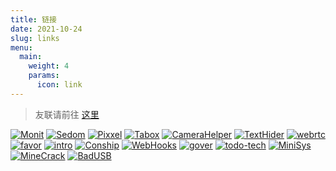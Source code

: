 ```yaml
---
title: 链接
date: 2021-10-24
slug: links
menu:
  main:
    weight: 4
    params:
      icon: link
---
```


> 友联请前往 [这里](https://www.fzf404.art/link)

[![Monit](https://github-readme-stats.vercel.app/api/pin/?username=fzf404&repo=Monit&bg_color=f5f5fa)](https://github.com/fzf404/Monit)
[![Sedom](https://github-readme-stats.vercel.app/api/pin/?username=fzf404&repo=Sedom&bg_color=f5f5fa)](https://github.com/fzf404/Sedom)
[![Pixxel](https://github-readme-stats.vercel.app/api/pin/?username=fzf404&repo=Pixxel&bg_color=f5f5fa)](https://github.com/fzf404/Pixxel)
[![Tabox](https://github-readme-stats.vercel.app/api/pin/?username=fzf404&repo=Tabox&bg_color=f5f5fa)](https://github.com/fzf404/Tabox)
[![CameraHelper](https://github-readme-stats.vercel.app/api/pin/?username=fzf404&repo=CameraHelper&bg_color=f5f5fa)](https://github.com/fzf404/CameraHelper)
[![TextHider](https://github-readme-stats.vercel.app/api/pin/?username=fzf404&repo=TextHider&bg_color=f5f5fa)](https://github.com/fzf404/TextHider)
[![webrtc](https://github-readme-stats.vercel.app/api/pin/?username=fzf404&repo=webrtc&bg_color=f5f5fa)](https://github.com/fzf404/webrtc)
[![favor](https://github-readme-stats.vercel.app/api/pin/?username=fzf404&repo=favor&bg_color=f5f5fa)](https://github.com/fzf404/favor)
[![intro](https://github-readme-stats.vercel.app/api/pin/?username=fzf404&repo=intro&bg_color=f5f5fa)](https://github.com/fzf404/intro)
[![Conship](https://github-readme-stats.vercel.app/api/pin/?username=QinLiStudio&repo=Conship&bg_color=f5f5fa)](https://github.com/QinLiStudio/Conship)
[![WebHooks](https://github-readme-stats.vercel.app/api/pin/?username=fzf404&repo=GoWebHooks&bg_color=f5f5fa)](https://github.com/fzf404/WebHooks)
[![gover](https://github-readme-stats.vercel.app/api/pin/?username=fzf404&repo=gover&bg_color=f5f5fa)](https://github.com/fzf404/gover)
[![todo-tech](https://github-readme-stats.vercel.app/api/pin/?username=fzf404&repo=todo-tech&bg_color=f5f5fa)](https://github.com/fzf404/todo-tech)
[![MiniSys](https://github-readme-stats.vercel.app/api/pin/?username=fzf404&repo=MiniSys&bg_color=f5f5fa)](https://github.com/fzf404/MiniSys)
[![MineCrack](https://github-readme-stats.vercel.app/api/pin/?username=fzf404&repo=winmine-crack&bg_color=f5f5fa)](https://github.com/fzf404/MineCrack)
[![BadUSB](https://github-readme-stats.vercel.app/api/pin/?username=fzf404&repo=BadUSB&bg_color=f5f5fa)](https://github.com/fzf404/BadUSB)
